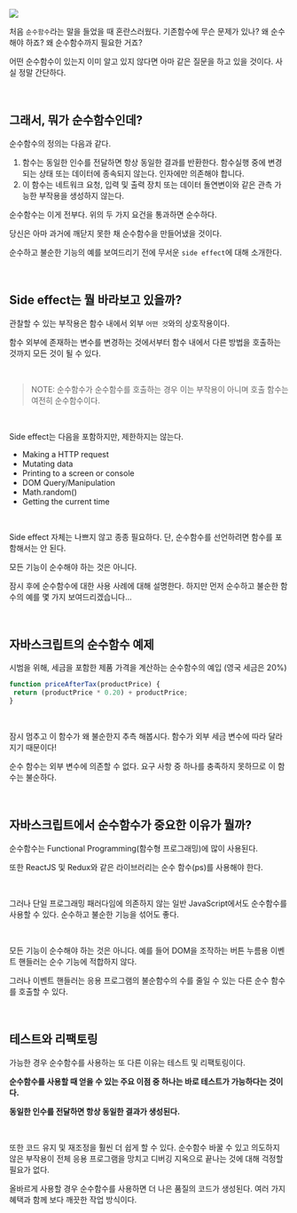 ![](https://miro.medium.com/max/1326/1*338GozzJHlJ1R_IXbJdsUg.png)

처음 `순수함수`라는 말을 들었을 때 혼란스러웠다. 기존함수에 무슨 문제가 있나? 왜 순수해야 하죠? 왜 순수함수까지 필요한 거죠?

어떤 순수함수이 있는지 이미 알고 있지 않다면 아마 같은 질문을 하고 있을 것이다. 사실 정말 간단하다.

<br>

## 그래서, 뭐가 순수함수인데?

순수함수의 정의는 다음과 같다.

1. 함수는 동일한 인수를 전달하면 항상 동일한 결과를 반환한다. 함수실행 중에 변경되는 상태 또는 데이터에 종속되지 않는다. 인자에만 의존해야 합니다.
2. 이 함수는 네트워크 요청, 입력 및 출력 장치 또는 데이터 돌연변이와 같은 관측 가능한 부작용을 생성하지 않는다.

순수함수는 이게 전부다. 위의 두 가지 요건을 통과하면 순수하다. 

당신은 아마 과거에 깨닫지 못한 채 순수함수을 만들어냈을 것이다.

순수하고 불순한 기능의 예를 보여드리기 전에 무서운 `side effect`에 대해 소개한다.

<br>

## Side effect는 뭘 바라보고 있을까?

관찰할 수 있는 부작용은 함수 내에서 외부 `어떤 것`와의 상호작용이다. 

함수 외부에 존재하는 변수를 변경하는 것에서부터 함수 내에서 다른 방법을 호출하는 것까지 모든 것이 될 수 있다.

<br>

> NOTE: 순수함수가 순수함수를 호출하는 경우 이는 부작용이 아니며 호출 함수는 여전히 순수함수이다.

<br>

Side effect는 다음을 포함하지만, 제한하지는 않는다.

- Making a HTTP request
- Mutating data
- Printing to a screen or console
- DOM Query/Manipulation
- Math.random()
- Getting the current time

<br>

Side effect 자체는 나쁘지 않고 종종 필요하다. 단, 순수함수를 선언하려면 함수를 포함해서는 안 된다. 

모든 기능이 순수해야 하는 것은 아니다. 

잠시 후에 순수함수에 대한 사용 사례에 대해 설명한다. 하지만 먼저 순수하고 불순한 함수의 예를 몇 가지 보여드리겠습니다...

<br>

## 자바스크립트의 순수함수 예제

시범을 위해, 세금을 포함한 제품 가격을 계산하는 순수함수의 예입 (영국 세금은 20%)

```js
function priceAfterTax(productPrice) {
 return (productPrice * 0.20) + productPrice;
}
```

<br>

잠시 멈추고 이 함수가 왜 불순한지 추측 해봅시다. 함수가 외부 세금 변수에 따라 달라지기 때문이다! 

순수 함수는 외부 변수에 의존할 수 없다. 요구 사항 중 하나를 충족하지 못하므로 이 함수는 불순하다.

<br>

## 자바스크립트에서 순수함수가 중요한 이유가 뭘까?

순수함수는 Functional Programming(함수형 프로그래밍)에 많이 사용된다. 

또한 ReactJS 및 Redux와 같은 라이브러리는 순수 함수(ps)를 사용해야 한다. 

<br>

그러나 단일 프로그래밍 패러다임에 의존하지 않는 일반 JavaScript에서도 순수함수를 사용할 수 있다. 순수하고 불순한 기능을 섞어도 좋다.

<br>

모든 기능이 순수해야 하는 것은 아니다. 예를 들어 DOM을 조작하는 버튼 누름용 이벤트 핸들러는 순수 기능에 적합하지 않다. 

그러나 이벤트 핸들러는 응용 프로그램의 불순함수의 수를 줄일 수 있는 다른 순수 함수를 호출할 수 있다.

<br>

## 테스트와 리팩토링

가능한 경우 순수함수를 사용하는 또 다른 이유는 테스트 및 리팩토링이다.

**순수함수를 사용할 때 얻을 수 있는 주요 이점 중 하나는 바로 테스트가 가능하다는 것이다.**

**동일한 인수를 전달하면 항상 동일한 결과가 생성된다.**

<br>

또한 코드 유지 및 재조정을 훨씬 더 쉽게 할 수 있다. 순수함수 바꿀 수 있고 의도하지 않은 부작용이 전체 응용 프로그램을 망치고 디버깅 지옥으로 끝나는 것에 대해 걱정할 필요가 없다.

올바르게 사용할 경우 순수함수를 사용하면 더 나은 품질의 코드가 생성된다. 여러 가지 혜택과 함께 보다 깨끗한 작업 방식이다.
